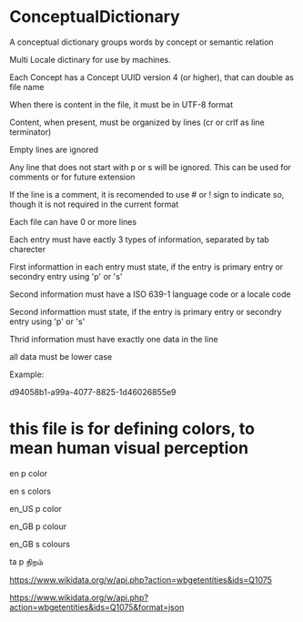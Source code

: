 # ConceptualDictionary
A conceptual dictionary groups words by concept or semantic relation

Multi Locale dictinary for use by machines.

Each Concept has a Concept UUID version 4 (or higher), that can double as file name

When there is content in the file, it must be in UTF-8 format

Content, when present, must be organized by lines (cr or crlf as line terminator)

Empty lines are ignored

Any line that does not start with p or s will be ignored. This can be used for comments or for future extension

If the line is a comment, it is recomended to use # or ! sign to indicate so, though it is not required in the current format

Each file can have 0 or more lines

Each entry must have eactly 3 types of information, separated by tab charecter

First informattion in each entry must state, if the entry is primary entry or secondry entry using 'p' or 's'

Second information must have a ISO 639-1 language code or a locale code

Second informattion must state, if the entry is primary entry or secondry entry using 'p' or 's'

Thrid information must have exactly one data in the line

all data must be lower case

Example:

d94058b1-a99a-4077-8825-1d46026855e9

# this file is for defining colors, to mean human visual perception

en  p color

en  s colors

en_US p color

en_GB p colour

en_GB s colours

ta  p நிறம்

https://www.wikidata.org/w/api.php?action=wbgetentities&ids=Q1075

https://www.wikidata.org/w/api.php?action=wbgetentities&ids=Q1075&format=json
